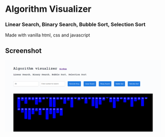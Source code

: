 # Algorithm Visualizer
### Linear Search, Binary Search, Bubble Sort, Selection Sort

Made with vanilla html, css and javascript
<br />

## Screenshot

![Screenshot](screenshot.png)